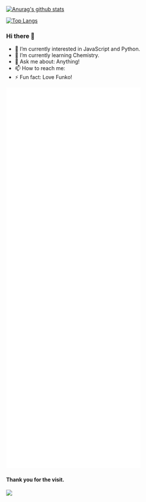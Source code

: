 [![Anurag's github stats](https://github-readme-stats.vercel.app/api?username=EVAyo&show_icons=true)](https://github.com/anuraghazra/github-readme-stats)

[![Top Langs](https://github-readme-stats.vercel.app/api/top-langs/?username=EVAyo&layout=compact)](https://github.com/anuraghazra/github-readme-stats)

 ### Hi there 👋

 - 🔭 I’m currently interested in JavaScript and Python.
 - 🌱 I’m currently learning Chemistry.
 - 💬 Ask me about: Anything!
 - 📫 How to reach me: 
 - ⚡ Fun fact: Love Funko!

![Top Langs](https://github.com/EVAyo/EVAyo/blob/main/github-metrics.svg)

#### Thank you for the visit.
![](http://profile-counter.glitch.me/EVAyo/count.svg)
